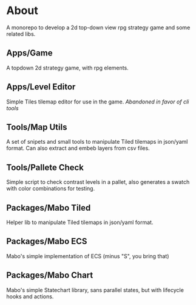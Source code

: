 # About

A monorepo to develop a 2d top-down view rpg strategy game and some related libs.

## Apps/Game

A topdown 2d strategy game, with rpg elements.

## Apps/Level Editor

Simple Tiles tilemap editor for use in the game.
*Abandoned in favor of cli tools*

## Tools/Map Utils

A set of snipets and small tools to manipulate Tiled tilemaps in json/yaml format.
Can also extract and embeb layers from csv files.

## Tools/Pallete Check

Simple script to check contrast levels in a pallet, also generates a swatch with color combinations for testing.

## Packages/Mabo Tiled

Helper lib to manipulate Tiled tilemaps in json/yaml format.

## Packages/Mabo ECS

Mabo's simple implementation of ECS (minus "S", you bring that)

## Packages/Mabo Chart

Mabo's simple Statechart library, sans parallel states, but with lifecycle hooks and actions.
